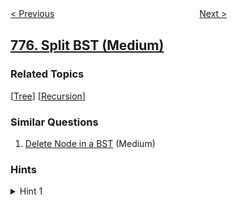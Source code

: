 <!--|This file generated by command(leetcode description); DO NOT EDIT.    |-->
<!--+----------------------------------------------------------------------+-->
<!--|@author    openset <openset.wang@gmail.com>                           |-->
<!--|@link      https://github.com/openset                                 |-->
<!--|@home      https://github.com/openset/leetcode                        |-->
<!--+----------------------------------------------------------------------+-->

[< Previous](https://github.com/openset/leetcode/tree/master/problems/global-and-local-inversions "Global and Local Inversions")
　　　　　　　　　　　　　　　　
[Next >](https://github.com/openset/leetcode/tree/master/problems/swap-adjacent-in-lr-string "Swap Adjacent in LR String")

## [776. Split BST (Medium)](https://leetcode.com/problems/split-bst "拆分二叉搜索树")



### Related Topics
  [[Tree](https://github.com/openset/leetcode/tree/master/tag/tree/README.md)]
  [[Recursion](https://github.com/openset/leetcode/tree/master/tag/recursion/README.md)]

### Similar Questions
  1. [Delete Node in a BST](https://github.com/openset/leetcode/tree/master/problems/delete-node-in-a-bst) (Medium)

### Hints
<details>
<summary>Hint 1</summary>
Use recursion.  If root.val <= V, you split root.right into two halves, then join it's left half back on root.right.
</details>
